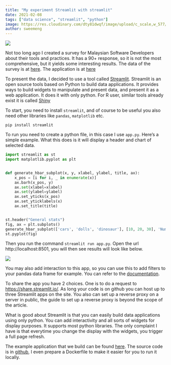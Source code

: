 ```yaml
---
title: "My experiment Streamlit with streamlit"
date: 2021-02-08
tags: ["data science", "streamlit", "python"]
image: https://res.cloudinary.com/dty81dwqf/image/upload/c_scale,w_577/v1612762752/Screenshot_from_2021-02-08_13-37-52_batvfu.png
author: sweemeng
---
```

![](https://res.cloudinary.com/dty81dwqf/image/upload/c_scale,w_577/v1612762752/Screenshot_from_2021-02-08_13-37-52_batvfu.png)

Not too long ago I created a survey for Malaysian Software Developers about their tools and practices. It has a 90+ response, so it is not the most comprehensive, but it yields some interesting results. The data of the survey is at [here](https://docs.google.com/spreadsheets/d/1yfODXNnmq9ZwhbKLgbgA9YfWQrbNdHuT7eNJlZrnfNU/edit#gid=442819241). The application is at [here](https://share.streamlit.io/sweemeng/devkami_dev_survey_streamlit/main/application_explorer.py)

To present the data, I decided to use a tool called [Streamlit](https://www.streamlit.io/). Streamlit is an open source tools based on Python to build data applications. It provides ways to build widgets to manipulate and present data, and present it as a web application. It does it with only python. For R user, similar tools already exist it is called [Shiny](https://shiny.rstudio.com/)

To start, you need to install `streamlit`, and of course to be useful you also need other libraries like `pandas`, `matplotlib` etc. 

`pip install streamlit`

To run you need to create a python file, in this case I use `app.py`. Here’s a simple example. What this does is it will display a header and chart of selected data.

```python
import streamlit as st
import matplotlib.pyplot as plt


def generate_hbar_subplot(x, y, xlabel, ylabel, title, ax):
    x_pos = [i for i, _ in enumerate(x)]
    ax.barh(x_pos, y)
    ax.set(xlabel=xlabel)
    ax.set(ylabel=ylabel)
    ax.set_yticks(x_pos)
    ax.set_yticklabels(x)
    ax.set_title(title)


st.header("General stats")
fig, ax = plt.subplots()
generate_hbar_subplot(['cars', 'dolls', 'dinosaur'], [10, 20, 30], 'Number of Toys', 'Toys', 'Toys Collection', ax)
st.pyplot(fig)
```

Then you run the command `streamlit run app.py`. Open the url http://localhost:8501, you will then see results will look like below. 

![](https://res.cloudinary.com/dty81dwqf/image/upload/c_scale,w_708/v1612768920/Screenshot_from_2021-02-08_15-21-08_spg0ts.png)

You may also add interaction to this app, so you can use this to add filters to your pandas data frame for example. You can refer to the [documentation](https://docs.streamlit.io/en/stable/). 

To share the app you have 2 choices. One is to do a request to https://share.streamlit.io/. As long your code is on github you can host up to three Streamlit apps on the site. You also can set up a reverse proxy on a server in public, the guide to set up a reverse proxy is beyond the scope of the article.

What is good about Streamlit is that you can easily build data applications using only python. You can add interactivity and all sorts of widgets for display purposes. It supports most python libraries. The only complaint I have is that everytime you change the display with the widgets, you trigger a full page refresh.   

The example application that we build can be found [here](https://share.streamlit.io/sweemeng/devkami_dev_survey_streamlit/main/application_explorer.py). The source code is in [github](https://github.com/sweemeng/devkami_dev_survey_streamlit), I even prepare a Dockerfile to make it easier for you to run it locally. 
